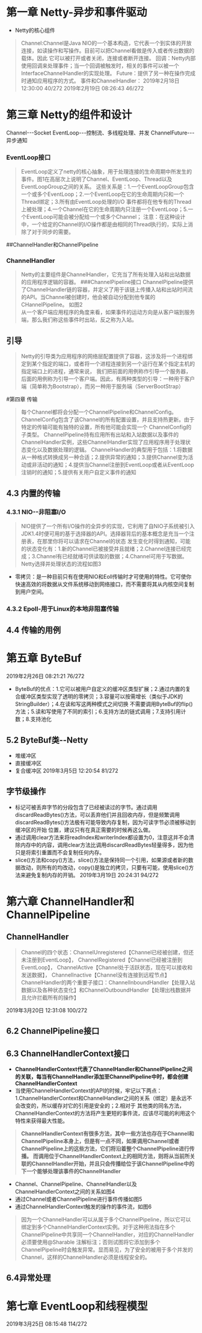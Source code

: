 # 第一章 Netty-异步和事件驱动
- Netty的核心组件
>Channel:Channel是Java NIO的一个基本构造，它代表一个到实体的开放连接，如读操作和写操作。目前可以把Channel看做是传入或者传出数据的载体。因此
它可以被打开或者关闭，连接或者断开连接。
>回调：Netty内部使用回调来处理事件；当一个回调被触发时，相关的事件可以被一个InterfaceChannelHandler的实现处理。
>Future：提供了另一种在操作完成时通知应用程序的方式。
>事件和ChannelHandler：
2019年2月18日 12:30:00 40/272
2019年2月19日 08:26:43 46/272
# 第三章 Netty的组件和设计
Channel---Socket
EventLoop---控制流、多线程处理、并发
ChannelFuture---异步通知
### EventLoop接口
>EventLoop定义了netty的核心抽象，用于处理连接的生命周期中所发生的事件。图1在高层次上说明了Channel、EventLoop、Thread以及EventLoopGroup之间的关系。
这些关系是：1.一个EventLoopGroup包含一个或多个EventLoop；2.一个EventLoop在它的生命周期内只和一个Thread绑定；3.所有由EventLoop处理的I/O
事件都将在他专有的Thread上被处理；4.一个Channel在它的生命周期内只注册一个EventLoop；5.一个EventLoop可能会被分配给一个或多个Channel；
注意：在这种设计中，一个给定的Channel的I/O操作都是由相同的Thread执行的，实际上消除了对于同步的需要。

##ChannelHandler和ChannelPipeline
### ChannelHandler
>Netty的主要组件是ChannelHandler，它充当了所有处理入站和出站数据的应用程序逻辑的容器。
###ChannelPipeline接口
>ChannelPipeline提供了ChannelHandler链的容器，并定义了用于该链上传播入站和出站时间流的API。当Channel被创建时，他会被自动分配到他专属的CHannelPipeline。 如图2   
>从一个客户端应用程序的角度来看，如果事件的运动方向是从客户端到服务端，那么我们称这些事件时出站，反之称为入站。
## 引导
>Netty的引导类为应用程序的网络层配置提供了容器，这涉及将一个进程绑定到某个指定的端口，或者将一个进程连接到另一个运行在某个指定主机的指定端口上的进程，通常来说，
我们把前面的用例称作引导一个服务器，后面的用例称为引导一个客户端。因此，有两种类型的引导：一种用于客户端（简单称为Bootstrap），而另一种用于服务端（ServerBootStrap）

#第四章 传输
>每个Channel都将会分配一个ChannelPipeline和ChannelConfig。ChannelConfig包含了该Channel的所有配置设置，并且支持热更新。由于特定的传输可能有独特的设置，所有他可能会实现一个
ChannelConfig的子类型。
ChannelPipeline持有应用所有出站和入站数据以及事件的ChannelHandler实例，这些ChannelHandler实现了应用程序用于处理状态变化以及数据处理的逻辑。
ChannelHandler的典型用于包括：1.将数据从一种格式转换成另一种合适；2.提供异常的通知；3.提供Channel变为活动或非活动的通知；4.提供当Channel注册到EventLoop或者从EventLoop
注销时的通知；5.提供有关用户自定义事件的通知

## 4.3 内置的传输
### 4.3.1 NIO--非阻塞I/O
>NIO提供了一个所有I/O操作的全异步的实现，它利用了自NIO子系统被引入JDK1.4时便可用的基于选择器的API。选择器背后的基本概念是充当一个注册表，在那里你将可以请求在Channel的状态
发生变化时得到通知，可能的状态变化有：1.新的Channel已被接受并且就绪；2.Channel连接已经完成；3.Channel有已经就绪可供读取的数据；4.Channel可用于写数据。
Netty选择并处理状态的流程如图3
- 零拷贝：是一种目前只有在使用NIO和Eoll传输时才可使用的特性。它可使你快速高效的将数据从文件系统移动到网络接口，而不需要将其从内核空间复制到用户空间。
### 4.3.2 Epoll-用于Linux的本地非阻塞传输
## 4.4 传输的用例

# 第五章 ByteBuf
2019年2月26日 08:21:21 76/272
- ByteBuf的优点：1.它可以被用户自定义的缓冲区类型扩展；2.通过内置的复合缓冲区类型实现了透明的零拷贝；3.容量可以按需增长（类似于JDK的StringBuilder）；4.在读和写这两种模式之间切换
不需要调用ByteBuf的flip()方法；5.读和写使用了不同的索引；6.支持方法的链式调用；7.支持引用计数；8.支持池化
## 5.2 ByteBuf类--Netty
- 堆缓冲区
- 直接缓冲区
- 复合缓冲区
2019年3月5日 12:20:54  81/272
## 字节级操作
- 标记可被丢弃字节的分段包含了已经被读过的字节。通过调用discardReadBytes()方法，可以丢弃他们并且回收内存，但是频繁调用discardReadBytes()方法极有可能导致内存复制，因为可读字节必须被移动到缓冲区的开始
位置，建议只有在真正需要的时候再这么做。
- 通过调用clear方法来将readIndex和writerIndex都设置为0，注意这并不会清除内存中的内容，调用clear方法比调用discardReadBytes轻量得多，因为他只是将索引重置而不会复制任何内存。
- slice()方法和copy()方法，slice()方法是保持同一个引用，如果源或者新的数据改动，则所有的均改动，copy()是独立的拷贝，只要有可能，使用slice()方法来避免复制内存的开销。
2019年3月19日 20:24:31 94/272

# 第六章 ChannelHandler和ChannelPipeline
## ChannelHandler
> Channel的四个状态：ChannelUnregistered【Channel已经被创建，但还未注册到EventLoop】，
ChannelRegistered【Channel已经被注册到EventLoop】，
ChannelActive【Channel处于活跃状态，现在可以接收和发送数据】，
ChannelInactive【Channel没有连接到远程节点】   
>ChannelHandler的两个重要子接口：ChannelInboundHandler【处理入站数据以及各种状态变化】和ChannelOutboundHandler【处理出栈数据并且允许拦截所有的操作】

2019年3月20日 12:31:08 100/272
## 6.2 ChannelPipeline接口
## 6.3 ChannelHandlerContext接口
- **ChannelHandlerContext代表了ChannelHandler和ChannelPipeline之间的关联，每当有ChannelHandler添加至ChannelPipeline中时，都会创建ChannelHandlerContext**
- 当使用ChannelHandlerContext的API的时候，牢记以下两点：1.ChannelHandlerContext和ChannelHandler之间的关系（绑定）是永远不会改变的，所以缓存对它的引用是安全的；2.相对于
其他类的同名方法，ChannelHandlerContext的方法将产生更短的事件流，应该尽可能的利用这个特性来获得最大性能。
>**ChannelHandlerContext有很多方法，其中一些方法也存在于Channel和ChannelPipeline本身上，但是有一点不同，如果调用Channel或者ChannelPipeline上的这些方法，它们将沿着整个ChannelPipeline进行传播。
而调用位于ChannelHandlerContext上的相同方法，则将从当前所关联的ChannelHandler开始，并且只会传播给位于该ChannelPipeline中的下一个能够处理该事件的ChannelHandler**
- Channel、ChannelPipeline、ChannelHandler以及ChannelHandlerContext之间的关系如图4
- 通过Channel或者ChannelPipeline进行事件传播如图5
- 通过ChannelHandlerContext触发的操作的事件流，如图6
>因为一个ChannelHandler可以从属于多个ChannelPipeline，所以它可以绑定到多个ChannelHandlerContext实例。对于这种用法指在多个ChannelPipeline中共享同一个ChannelHandler，对应的ChannelHandler必须要使用@Sharable
注解标注；否则试图将它添加到多个ChannelPipeline时会触发异常。显而易见，为了安全的被用于多个并发的Channel，这样的ChannelHandler必须是线程安全的。
## 6.4异常处理

# 第七章 EventLoop和线程模型
2019年3月25日 08:15:48  114/272